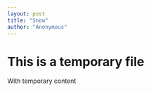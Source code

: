 ```yaml
---
layout: post
title: "Snow"
author: "Anonymous"
---
```


# This is a temporary file

With temporary content
